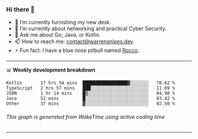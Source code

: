 ### Hi there 👋

- 🔭 I’m currently furnishing my new desk.
- 🌱 I’m currently about networking and practical Cyber Security.
- 💬 Ask me about Go, Java, or Kotlin.
- 📫 How to reach me: contact@warrensnipes.dev
- ⚡ Fun fact: I have a blue nose pitbull named [Rocco](https://i.imgur.com/iLsSCKu.jpg).

-------

📊 **Weekly development breakdown**
<!--START_SECTION:waka-->
```text
Kotlin       17 hrs 54 mins  █████████████████▓░░░░░░░   70.62 % 
TypeScript   2 hrs 57 mins   ███░░░░░░░░░░░░░░░░░░░░░░   11.69 % 
JSON         1 hr 14 mins    █▒░░░░░░░░░░░░░░░░░░░░░░░   04.90 % 
Java         52 mins         █░░░░░░░░░░░░░░░░░░░░░░░░   03.42 % 
Other        37 mins         ▓░░░░░░░░░░░░░░░░░░░░░░░░   02.50 % 
```
<!--END_SECTION:waka-->
###### *This graph is generated from WakeTime using active coding time*
-------

